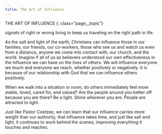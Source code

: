 ```yaml
---
title: The Art of Influence
---
```

THE ART OF INFLUENCE
{: class="page__topic"}

_signals_ of right or wrong living to keep us traveling on the right path in life.

As the salt and light of the earth, Christians can influence those in our
families, our friends, our co-workers, those who see us and watch us even
from a distance, anyone we come into contact with, our church, and the
world. Imagine if all of us as believers understood our own effectiveness in
the influence we can have on the lives of others. We will influence everyone we
touch and everyone we reach, whether positively or negatively. It is because of
our relationship with God that we can influence others positively.

When we walk into a situation or room, do others immediately feel more
stable, loved, cared for, and valued? Are the people around you better off
because you are there? Be a light. Shine wherever you are. People are attracted
to light.

Just like Pastor Coetzee, we can learn that our influence carries more
weight than our authority, that influence takes time, and just like salt and light,
it continues to work behind the scenes, improving everything it touches and
reaches.